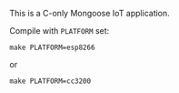 This is a C-only Mongoose IoT application.

Compile with `PLATFORM` set:

```
make PLATFORM=esp8266
```

or


```
make PLATFORM=cc3200
```
